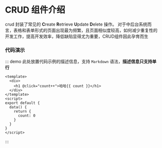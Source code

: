 # CRUD 组件介绍

crud 封装了常见的 **C**reate **R**etrieve **U**pdate **D**elete 操作。
对于中后台系统而言，表格和表单形式的页面出现最为频繁，且页面相似度较高，如何减少重复性的开发工作，提高开发效率，降低缺陷显得尤为重要，CRUD组件因此孕育而生

### 代码演示
::: demo 此处放置代码示例的描述信息，支持 `Markdown` 语法，**描述信息只支持单行**
```vue
<template>
  <div>
    <h1 @click="count++">哈哈{{ count }}</h1>
  </div>
</template>
<script>
export default {
  data() {
    return {
      count: 0
    }
  }
}
</script>
```
:::